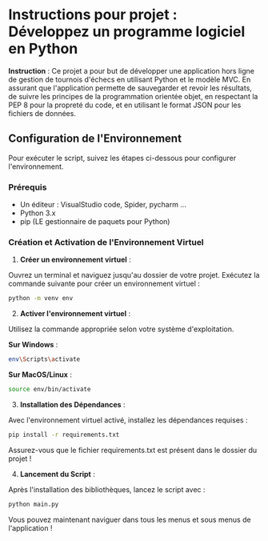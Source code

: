 # Instructions pour projet : Développez un programme logiciel en Python
**Instruction** :
Ce projet a pour but de développer une application hors ligne de gestion de tournois d'échecs en utilisant Python et le modèle MVC. En assurant que l'application permette de sauvegarder et revoir les résultats, de suivre les principes de la programmation orientée objet, en respectant la PEP 8 pour la propreté du code, et en utilisant le format JSON pour les fichiers de données. 

## Configuration de l'Environnement

Pour exécuter le script, suivez les étapes ci-dessous pour configurer l'environnement.

### Prérequis

- Un éditeur : VisualStudio code, Spider, pycharm ...
- Python 3.x
- pip (LE gestionnaire de paquets pour Python)

### Création et Activation de l'Environnement Virtuel

1. **Créer un environnement virtuel** :

Ouvrez un terminal et naviguez jusqu'au dossier de votre projet. Exécutez la commande suivante pour créer un environnement virtuel :

   ```bash
   python -m venv env
```

2. **Activer l'environnement virtuel** :

Utilisez la commande appropriée selon votre système d'exploitation.

**Sur Windows** :

   ```bash
   env\Scripts\activate
```
**Sur MacOS/Linux** :

   ```bash
   source env/bin/activate
```


3. **Installation des Dépendances** :

Avec l'environnement virtuel activé, installez les dépendances requises :

   ```bash
   pip install -r requirements.txt
```
Assurez-vous que le fichier requirements.txt est présent dans le dossier du projet !

4. **Lancement du Script** :

Après l'installation des bibliothèques, lancez le script avec :

   ```bash
   python main.py
```

Vous pouvez maintenant naviguer dans tous les menus et sous menus de l'application !
